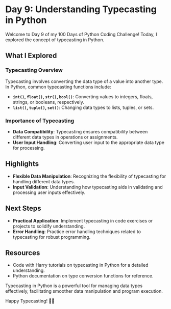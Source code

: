 # Day 9: Understanding Typecasting in Python

Welcome to Day 9 of my 100 Days of Python Coding Challenge! Today, I explored the concept of typecasting in Python.

## What I Explored

### Typecasting Overview
Typecasting involves converting the data type of a value into another type. In Python, common typecasting functions include:
- **`int()`, `float()`, `str()`, `bool()`**: Converting values to integers, floats, strings, or booleans, respectively.
- **`list()`, `tuple()`, `set()`**: Changing data types to lists, tuples, or sets.

### Importance of Typecasting
- **Data Compatibility**: Typecasting ensures compatibility between different data types in operations or assignments.
- **User Input Handling**: Converting user input to the appropriate data type for processing.

## Highlights
- **Flexible Data Manipulation**: Recognizing the flexibility of typecasting for handling different data types.
- **Input Validation**: Understanding how typecasting aids in validating and processing user inputs effectively.

## Next Steps
- **Practical Application**: Implement typecasting in code exercises or projects to solidify understanding.
- **Error Handling**: Practice error handling techniques related to typecasting for robust programming.

## Resources
- Code with Harry tutorials on typecasting in Python for a detailed understanding.
- Python documentation on type conversion functions for reference.

Typecasting in Python is a powerful tool for managing data types effectively, facilitating smoother data manipulation and program execution.

Happy Typecasting! 🔄✨
